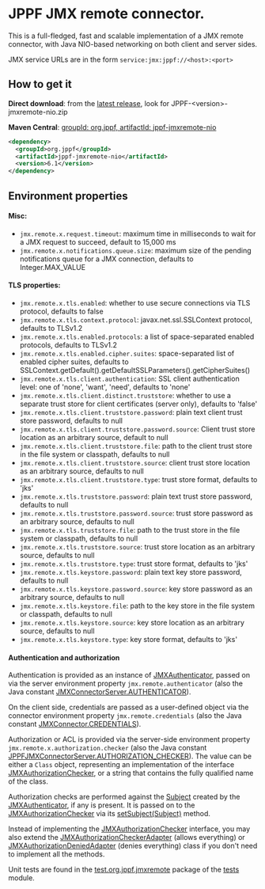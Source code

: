# JPPF JMX remote connector.


This is a full-fledged, fast and scalable implementation of a JMX remote connector, with Java NIO-based networking on both client and server sides.

JMX service URLs are in the form `service:jmx:jppf://<host>:<port>`

## How to get it

**Direct download**: from the [latest release](https://github.com/jppf-grid/JPPF/releases/tag/v_6_1), look for JPPF-&lt;version&gt;-jmxremote-nio.zip

**Maven Central**: [groupId: org.jppf, artifactId: jppf-jmxremote-nio](https://search.maven.org/search?q=g:org.jppf%20AND%20a:jppf-jmxremote-nio&core=gav)

~~~xml
<dependency>
  <groupId>org.jppf</groupId>
  <artifactId>jppf-jmxremote-nio</artifactId>
  <version>6.1</version>
</dependency>
~~~

## Environment properties

#### Misc:

* `jmx.remote.x.request.timeout`: maximum time in milliseconds to wait for a JMX request to succeed, default to 15,000 ms
* `jmx.remote.x.notifications.queue.size`: maximum size of the pending notifications queue for a JMX connection, defaults to Integer.MAX_VALUE

#### TLS properties:

* `jmx.remote.x.tls.enabled`: whether to use secure connections via TLS protocol, defaults to false 
* `jmx.remote.x.tls.context.protocol`: javax.net.ssl.SSLContext protocol, defaults to TLSv1.2
* `jmx.remote.x.tls.enabled.protocols`: a list of space-separated enabled protocols, defaults to TLSv1.2
* `jmx.remote.x.tls.enabled.cipher.suites`: space-separated list of enabled cipher suites, defaults to SSLContext.getDefault().getDefaultSSLParameters().getCipherSuites()
* `jmx.remote.x.tls.client.authentication`: SSL client authentication level: one of 'none', 'want', 'need', defaults to 'none'
* `jmx.remote.x.tls.client.distinct.truststore`: whether to use a separate trust store for client certificates (server only), defaults to 'false'
* `jmx.remote.x.tls.client.truststore.password`: plain text client trust store password, defaults to null
* `jmx.remote.x.tls.client.truststore.password.source`: Client trust store location as an arbitrary source, default to null
* `jmx.remote.x.tls.client.truststore.file`: path to the client trust store in the file system or classpath, defaults to null
* `jmx.remote.x.tls.client.truststore.source`: client trust store location as an arbitrary source, defaults to null
* `jmx.remote.x.tls.client.truststore.type`: trust store format, defaults to 'jks'
* `jmx.remote.x.tls.truststore.password`: plain text trust store password, defaults to null
* `jmx.remote.x.tls.truststore.password.source`: trust store password as an arbitrary source, defaults to null
* `jmx.remote.x.tls.truststore.file`: path to the trust store in the file system or classpath, defaults to null
* `jmx.remote.x.tls.truststore.source`: trust store location as an arbitrary source, defaults to null
* `jmx.remote.x.tls.truststore.type`: trust store format, defaults to 'jks'
* `jmx.remote.x.tls.keystore.password`: plain text key store password, defaults to null
* `jmx.remote.x.tls.keystore.password.source`: key store password as an arbitrary source, defaults to null
* `jmx.remote.x.tls.keystore.file`: path to the key store in the file system or classpath, defaults to null
* `jmx.remote.x.tls.keystore.source`: key store location as an arbitrary source, defaults to null
* `jmx.remote.x.tls.keystore.type`: key store format, defaults to 'jks'

#### Authentication and authorization

Authentication is provided as an instance of [JMXAuthenticator](https://docs.oracle.com/javase/8/docs/api/index.html?javax/management/remote/JMXAuthenticator.html), passed on via the server environment property `jmx.remote.authenticator` (also the Java constant [JMXConnectorServer.AUTHENTICATOR](https://docs.oracle.com/javase/8/docs/api/javax/management/remote/JMXConnectorServer.html#AUTHENTICATOR)).

On the client side, credentials are passed as a user-defined object via the connector environment property `jmx.remote.credentials` (also the Java constant
[JMXConnector.CREDENTIALS](https://docs.oracle.com/javase/8/docs/api/javax/management/remote/JMXConnector.html#CREDENTIALS)).

Authorization or ACL is provided via the server-side environment property `jmx.remote.x.authorization.checker` (also the Java constant
[JPPFJMXConnectorServer.AUTHORIZATION_CHECKER](https://www.jppf.org/javadoc/6.1/org/jppf/jmxremote/JPPFJMXConnectorServer.html#AUTHORIZATION_CHECKER)). The value can be either a `Class` object, representing an implementation
of the interface [JMXAuthorizationChecker](https://www.jppf.org/javadoc/6.1/index.html?org/jppf/jmxremote/JMXAuthorizationChecker.html), or a string that contains the fully qualified name of the class.

Authorization checks are performed against the [Subject](https://docs.oracle.com/javase/8/docs/api/index.html?javax/security/auth/Subject.html) created by the [JMXAuthenticator](https://docs.oracle.com/javase/8/docs/api/index.html?javax/management/remote/JMXAuthenticator.html), if any is present. It is passed on to the [JMXAuthorizationChecker](https://www.jppf.org/javadoc/6.1/index.html?org/jppf/jmxremote/JMXAuthorizationChecker.html) via its [setSubject(Subject)](https://www.jppf.org/javadoc/6.1/org/jppf/jmxremote/JMXAuthorizationChecker.html#setSubject(javax.security.auth.Subject)) method.

Instead of implementing the [JMXAuthorizationChecker](https://www.jppf.org/javadoc/6.1/index.html?org/jppf/jmxremote/JMXAuthorizationChecker.html) interface, you may also extend the [JMXAuthorizationCheckerAdapter](https://www.jppf.org/javadoc/6.1/index.html?org/jppf/jmxremote/JMXAuthorizationCheckerAdapter.html) (allows everything) or [JMXAuthorizationDeniedAdapter](https://www.jppf.org/javadoc/6.1/index.html?org/jppf/jmxremote/JMXAuthorizationDeniedAdapter.html) (denies everything) class if you don't need to implement all the methods.

Unit tests are found in the [test.org.jppf.jmxremote](../tests/src/tests/test/org/jppf/jmxremote) package of the [tests](../tests) module.
